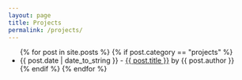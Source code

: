 ```yaml
---
layout: page
title: Projects
permalink: /projects/ 
---
```

<div id="posts">
  <ul>
    {% for post in site.posts %}
	{% if post.category == "projects" %}
      <li><span>{{ post.date | date_to_string }}</span> - <a href="{{ site.baseurl }}{{ post.url }}">{{ post.title }}</a> by <span class="italic">{{ post.author }}</span></li>
	{% endif %}    
{% endfor %}
  </ul>
</div>
